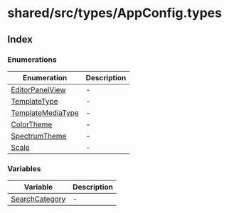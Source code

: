 # shared/src/types/AppConfig.types

## Index

### Enumerations

| Enumeration | Description |
| ------ | ------ |
| [EditorPanelView](enumerations/editor-panel-view/index.md) | - |
| [TemplateType](enumerations/template-type/index.md) | - |
| [TemplateMediaType](enumerations/template-media-type/index.md) | - |
| [ColorTheme](enumerations/color-theme/index.md) | - |
| [SpectrumTheme](enumerations/spectrum-theme/index.md) | - |
| [Scale](enumerations/scale/index.md) | - |

### Variables

| Variable | Description |
| ------ | ------ |
| [SearchCategory](variables/search-category/index.md) | - |
